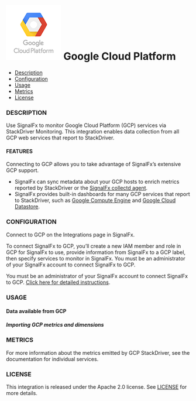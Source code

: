 # ![](./img/integration_gcp.png) Google Cloud Platform

- [Description](#description)
- [Configuration](#configuration)
- [Usage](#usage)
- [Metrics](#metrics)
- [License](#license)

### DESCRIPTION

Use SignalFx to monitor Google Cloud Platform (GCP) services via StackDriver
Monitoring. This integration enables data collection from all GCP web services
that report to StackDriver.

#### FEATURES

Connecting to GCP allows you to take advantage of SignalFx’s extensive GCP support.

- SignalFx can sync metadata about your GCP hosts to enrich metrics reported by
    StackDriver or the [SignalFx collectd
    agent](https://github.com/signalfx/integrations/tree/master/collectd)[](sfx_link:sfxcollectd).
- SignalFx provides built-in dashboards for many GCP services that report to
    StackDriver, such as [Google Compute Engine](https://github.com/signalfx/integrations/tree/master/google-compute-engine)[](sfx_link:google-compute-engine)
    and [Google Cloud Datastore](https://github.com/signalfx/integrations/tree/master/google-cloud-datastore)[](sfx_link:google-cloud-datastore).



### CONFIGURATION

Connect to GCP on the Integrations page in SignalFx.

To connect SignalFx to GCP, you’ll create a new IAM member and role in GCP for
SignalFx to use, provide information from SignalFx to a GCP label, then specify
services to monitor in SignalFx. You must be an administrator of
your SignalFx account to connect SignalFx to GCP.

You must be an administrator of your SignalFx account to connect SignalFx to
GCP. [Click here for detailed
instructions](http://docs.signalfx.com/en/latest/getting-started/send-data.html#gcp).

### USAGE

#### Data available from GCP

##### Importing GCP metrics and dimensions

### METRICS

For more information about the metrics emitted by GCP StackDriver, see the documentation for individual services.

### LICENSE

This integration is released under the Apache 2.0 license. See [LICENSE](./LICENSE) for more details.
